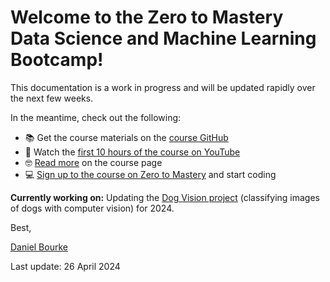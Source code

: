 # Welcome to the Zero to Mastery Data Science and Machine Learning Bootcamp!

This documentation is a work in progress and will be updated rapidly over the next few weeks.

In the meantime, check out the following:

* 📚 Get the course materials on the [course GitHub](https://github.com/mrdbourke/zero-to-mastery-ml/)
* 🎥 Watch the [first 10 hours of the course on YouTube](https://youtu.be/r67SfaiYaDI?ref=mrdbourke.com)
* 🤓 [Read more](https://www.mrdbourke.com/mlcourse/?ref=mrdbourke.com) on the course page
* 💻 [Sign up to the course on Zero to Mastery](https://dbourke.link/ZTMmlcourse?ref=mrdbourke.com) and start coding

**Currently working on:** Updating the [Dog Vision project](https://dev.mrdbourke.com/zero-to-mastery-ml/end-to-end-dog-vision-v2/) (classifying images of dogs with computer vision) for 2024.

Best, 

[Daniel Bourke](https://www.mrdbourke.com)

Last update: 26 April 2024